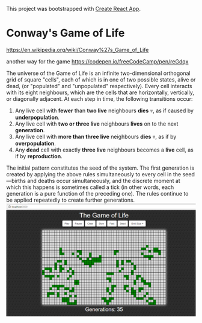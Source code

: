 This project was bootstrapped with [Create React App](https://github.com/facebookincubator/create-react-app).

# Conway's Game of Life

https://en.wikipedia.org/wiki/Conway%27s_Game_of_Life

another way for the game
https://codepen.io/freeCodeCamp/pen/reGdqx

The universe of the Game of Life is an infinite two-dimensional orthogonal grid of square "cells", each of which is in one of two possible states, alive or dead, (or "populated" and "unpopulated" respectively). Every cell interacts with its eight neighbours, which are the cells that are horizontally, vertically, or diagonally adjacent. At each step in time, the following transitions occur:

1. Any live cell with **fewer** than **two live** neighbours **dies** :skull:, as if caused by **underpopulation**.
2. Any live cell with **two or three live** neighbours **lives** on to the next **generation**.
3. Any live cell with **more than three live** neighbours **dies** :skull:, as if by **overpopulation**.
4. Any **dead** cell with exactly **three live** neighbours becomes a **live** cell, as if by **reproduction**.

The initial pattern constitutes the seed of the system. The first generation is created by applying the above rules simultaneously to every cell in the seed—births and deaths occur simultaneously, and the discrete moment at which this happens is sometimes called a tick (in other words, each generation is a pure function of the preceding one). The rules continue to be applied repeatedly to create further generations.
![ScreenShot](/src/ss.png)
